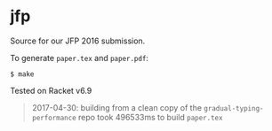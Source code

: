 jfp
===

Source for our JFP 2016 submission.

To generate `paper.tex` and `paper.pdf`:

```
$ make
```

Tested on Racket v6.9

> 2017-04-30: building from a clean copy of the `gradual-typing-performance`
>  repo took 496533ms to build `paper.tex`
